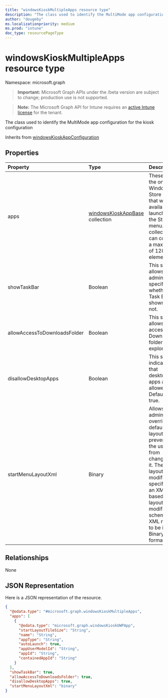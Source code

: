 ```yaml
---
title: "windowsKioskMultipleApps resource type"
description: "The class used to identify the MultiMode app configuration for the kiosk configuration"
author: "dougeby"
ms.localizationpriority: medium
ms.prod: "intune"
doc_type: resourcePageType
---
```


# windowsKioskMultipleApps resource type

Namespace: microsoft.graph

> **Important:** Microsoft Graph APIs under the /beta version are subject to change; production use is not supported.

> **Note:** The Microsoft Graph API for Intune requires an [active Intune license](https://go.microsoft.com/fwlink/?linkid=839381) for the tenant.

The class used to identify the MultiMode app configuration for the kiosk configuration


Inherits from [windowsKioskAppConfiguration](../resources/intune-deviceconfig-windowskioskappconfiguration.md)

## Properties
|Property|Type|Description|
|:---|:---|:---|
|apps|[windowsKioskAppBase](../resources/intune-deviceconfig-windowskioskappbase.md) collection|These are the only Windows Store Apps that will be available to launch from the Start menu. This collection can contain a maximum of 128 elements.|
|showTaskBar|Boolean|This setting allows the admin to specify whether the Task Bar is shown or not.|
|allowAccessToDownloadsFolder|Boolean|This setting allows access to Downloads folder in file explorer.|
|disallowDesktopApps|Boolean|This setting indicates that desktop apps are allowed. Default to true.|
|startMenuLayoutXml|Binary|Allows admins to override the default Start layout and prevents the user from changing it. The layout is modified by specifying an XML file based on a layout modification schema. XML needs to be in Binary format.|

## Relationships
None

## JSON Representation
Here is a JSON representation of the resource.
<!-- {
  "blockType": "resource",
  "@odata.type": "microsoft.graph.windowsKioskMultipleApps"
}
-->
``` json
{
  "@odata.type": "#microsoft.graph.windowsKioskMultipleApps",
  "apps": [
    {
      "@odata.type": "microsoft.graph.windowsKioskUWPApp",
      "startLayoutTileSize": "String",
      "name": "String",
      "appType": "String",
      "autoLaunch": true,
      "appUserModelId": "String",
      "appId": "String",
      "containedAppId": "String"
    }
  ],
  "showTaskBar": true,
  "allowAccessToDownloadsFolder": true,
  "disallowDesktopApps": true,
  "startMenuLayoutXml": "binary"
}
```



